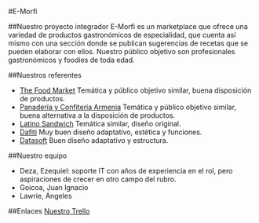 #E-Morfi

##Nuestro proyecto integrador
E-Morfi es un marketplace que ofrece una variedad de productos gastronómicos de especialidad, que cuenta así mismo con una sección donde se publican sugerencias de recetas que se pueden elaborar con ellos. Nuestro público objetivo son profesionales gastronómicos y foodies de toda edad.

##Nuestros referentes
* [The Food Market](https://www.thefoodmarket.com.ar/)
Temática y público objetivo similar, buena disposición de productos.
* [Panadería y Confitería Armenia](https://pycarmenia.com/)
Temática y público objetivo similar, buena alternativa a la disposición de productos.
* [Latino Sandwich](https://www.latinosandwich.com/)
Temática similar, diseño original.
* [Dafiti](https://www.dafiti.com.ar/)
Muy buen diseño adaptativo, estética y funciones.
* [Datasoft](https://www.datasoft.com.ar/)
Buen diseño adaptativo y estructura.

##Nuestro equipo
* Deza, Ezequiel: soporte IT con años de experiencia en el rol, pero aspiraciones de crecer en otro campo del rubro.
* Goicoa, Juan Ignacio
* Lawrie, Ángeles

##Enlaces
[Nuestro Trello](https://trello.com/b/X83F2x5F/e-morfi)
